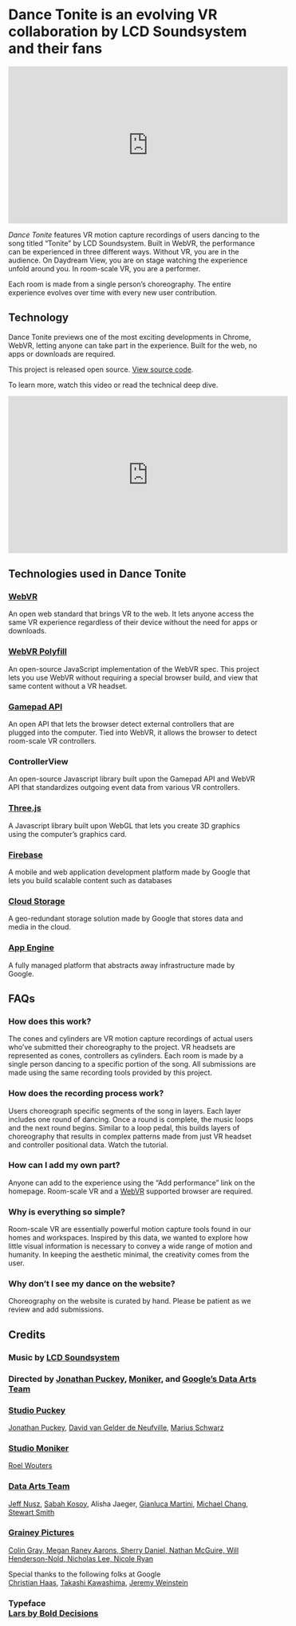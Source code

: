 # Dance Tonite is an evolving VR collaboration by LCD Soundsystem and their fans

<div class="about-video-container">
  <iframe width="560" height="315" src="https://www.youtube.com/embed/WdL_IsD646I" frameborder="0" allowfullscreen></iframe>
</div>

_Dance Tonite_ features VR motion capture recordings of users dancing to the song titled “Tonite” by LCD Soundsystem. Built in WebVR, the performance can be experienced in three different ways. Without VR, you are in the audience. On Daydream View, you are on stage watching the experience unfold around you. In room-scale VR, you are a performer.

Each room is made from a single person’s choreography. The entire experience evolves over time with every new user contribution.  

## Technology
Dance Tonite previews one of the most exciting developments in Chrome, WebVR, letting anyone can take part in the experience. Built for the web, no apps or downloads are required.

This project is released open source. [View source code](https://github.com/puckey/you-move-me).

To learn more, watch this video or read the technical deep dive.

<div class="about-video-container">
  <iframe width="560" height="315" src="https://www.youtube.com/embed/WdL_IsD646I" frameborder="0" allowfullscreen></iframe>
</div>

## Technologies used in Dance Tonite

<div class="column-wrapper">
  <div>
    <h3><a href="http://webvr.info">WebVR</a></h3>
    An open web standard that brings VR to the web. It lets anyone access the same VR experience regardless of their device without the need for apps or downloads.
  </div>

  <div>
    <h3><a href="https://github.com/googlevr/webvr-polyfill">WebVR Polyfill</a></h3>
    An open-source JavaScript implementation of the WebVR spec. This project lets you use WebVR without requiring a special browser build, and view that same content without a VR headset.
  </div>

  <div>
    <h3><a href="https://w3c.github.io/gamepad/">Gamepad API</a></h3>
    An open API that lets the browser detect external controllers that are plugged into the computer. Tied into WebVR, it allows the browser to detect room-scale VR controllers.
  </div>

  <div>
    <h3>ControllerView</h3>
    An open-source Javascript library built upon the Gamepad API and WebVR API that standardizes outgoing event data from various VR controllers.
  </div>

  <div>
    <h3><a href="http://threejs.org">Three.js</a></h3>
    A Javascript library built upon WebGL that lets you create 3D graphics using the computer’s graphics card.
  </div>

  <div>
    <h3><a href="https://firebase.google.com/">Firebase</a></h3>
    A mobile and web application development platform made by Google that lets you build scalable content such as databases
  </div>

  <div>
    <h3><a href="https://cloud.google.com/storage/">Cloud Storage</a></h3>
    A geo-redundant storage solution made by Google that stores data and media in the cloud.
  </div>

  <div>
    <h3><a href="https://cloud.google.com/appengine/">App Engine</a></h3>
    A fully managed platform that abstracts away infrastructure made by Google.
  </div>
</div>


## FAQs

### How does this work?
The cones and cylinders are VR motion capture recordings of actual users who’ve submitted their choreography to the project. VR headsets are represented as cones, controllers as cylinders. Each room is made by a single person dancing to a specific portion of the song. All submissions are made using the same recording tools provided by this project.

### How does the recording process work?
Users choreograph specific segments of the song in layers. Each layer includes one round of dancing. Once a round is complete, the music loops and the next round begins. Similar to a loop pedal, this builds layers of choreography that results in complex patterns made from just VR headset and controller positional data. Watch the tutorial.

### How can I add my own part?
Anyone can add to the experience using the “Add performance” link on the homepage. Room-scale VR and a [WebVR](http://webvr.info) supported browser are required.

### Why is everything so simple?
Room-scale VR are essentially powerful motion capture tools found in our homes and workspaces. Inspired by this data, we wanted to explore how little visual information is necessary to convey a wide range of motion and humanity. In keeping the aesthetic minimal, the creativity comes from the user.

### Why don’t I see my dance on the website?
Choreography on the website is curated by hand. Please be patient as we review and add submissions.

<div class="credits-intro">
  <h2>Credits</h2>

  <h3>Music by <a href="http://lcdsoundsystem.com">LCD Soundsystem</a></h3>

  <h3>Directed by <a href="http://puckey.studio">Jonathan Puckey</a>, <a href="http://studiomoniker.com">Moniker</a>, and <a href="http://workshop.chromeexperiments.com/">Google’s Data Arts Team</a></h3>

</div>
<div class="column-wrapper credits">
<div>
  <h3><a href="http://puckey.studio">Studio Puckey</a></h3>
  <a href="http://puckey.studio">
    Jonathan Puckey</a>,
  <a href="http://neufv.website">
    David van Gelder de Neufville</a>,
  <a href="http://mariusschwarz.com">
    Marius Schwarz
  </a>
</div>
<div>
  <h3><a href="http://studiomoniker.com">Studio Moniker</a></h3>
  <a href="http://studiomoniker.com">
    Roel Wouters
  </a>
  </div>
  <div>

  <h3><a href="https://github.com/dataarts">Data Arts Team</a></h3>
  <a href="http://custom-logic.com">
    Jeff Nusz</a>,
  <a href="http://sabahme.com">
    Sabah Kosoy</a>,
  Alisha Jaeger,
  <a href="http://gianlucamartini.me/">
    Gianluca Martini</a>,
  <a href="http://minmax.design/">
    Michael Chang</a>,
  <a href="http://stewartsmith.io/">
    Stewart Smith
  </a>
  </div>
  <div>

  <h3><a href="http://gpixer.com">Grainey Pictures</a></h3>
  <a href="http://gpixer.com">
    Colin Gray, Megan Raney Aarons, Sherry Daniel, Nathan McGuire, Will Henderson-Nold, Nicholas Lee, Nicole Ryan
  </a>
  </div>
</div>
<div class="credits mod-thanks">
  <p>Special thanks to the following folks at Google<br/>
  <a href="http://haasmade.com/">
    Christian Haas</a>,
  <a href="http://takashikawashima.com/">
    Takashi Kawashima</a>,
  <a href="http://grow.io">
    Jeremy Weinstein</a>
  </p>
  <h3>Typeface<br/><a href="https://bold-decisions.biz/typefaces/lars">Lars by Bold Decisions</a></h3>
</div>
